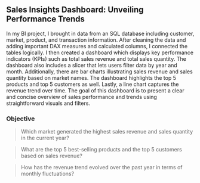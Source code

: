 ## Sales Insights Dashboard: Unveiling Performance Trends

In my BI project, I brought in data from an SQL database including customer, market, product, and transaction information. After cleaning the data and adding important DAX measures and calculated columns, I connected the tables logically. I then created a dashboard which displays key performance indicators (KPIs) such as total sales revenue and total sales quantity. The dashboard also includes a slicer that lets users filter data by year and month. Additionally, there are bar charts illustrating sales revenue and sales quantity based on market names. The dashboard highlights the top 5 products and top 5 customers as well. Lastly, a line chart captures the revenue trend over time. The goal of this dashboard is to present a clear and concise overview of sales performance and trends using straightforward visuals and filters.

### Objective

> Which market generated the highest sales revenue and sales quantity in the current year?

>What are the top 5 best-selling products and the top 5 customers based on sales revenue?

>How has the revenue trend evolved over the past year in terms of monthly fluctuations?
